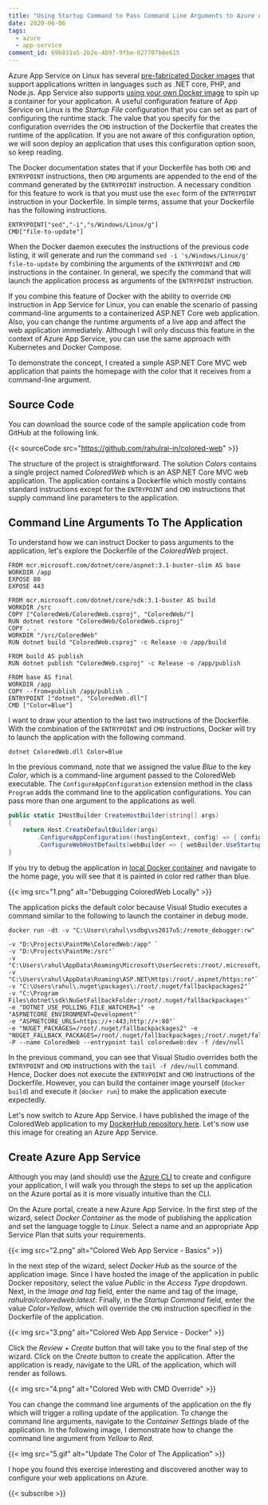 ```yaml
---
title: "Using Startup Command to Pass Command Line Arguments to Azure App Service for Linux"
date: 2020-06-06
tags:
  - azure
  - app-service
comment_id: 69b831a5-2b2e-4b97-9fbe-827707b8e615
---
```


Azure App Service on Linux has several [pre-fabricated Docker images](https://docs.microsoft.com/en-us/azure/app-service/containers/app-service-linux-faq) that support applications written in languages such as .NET core, PHP, and Node.js. App Service also supports [using your own Docker image](https://docs.microsoft.com/en-us/azure/app-service/containers/quickstart-docker) to spin up a container for your application. A useful configuration feature of App Service on Linux is the _Startup File_ configuration that you can set as part of configuring the runtime stack. The value that you specify for the configuration overrides the `CMD` instruction of the Dockerfile that creates the runtime of the application. If you are not aware of this configuration option, we will soon deploy an application that uses this configuration option soon, so keep reading.

The Docker documentation states that if your Dockerfile has both `CMD` and `ENTRYPOINT` instructions, then `CMD` arguments are appended to the end of the command generated by the `ENTRYPOINT` instruction. A necessary condition for this feature to work is that you must use the `exec` form of the `ENTRYPOINT` instruction in your Dockerfile. In simple terms, assume that your Dockerfile has the following instructions.

```docker
ENTRYPOINT["sed","-i","s/Windows/Linux/g"]
CMD["file-to-update"]
```

When the Docker daemon executes the instructions of the previous code listing, it will generate and run the command `sed -i 's/Windows/Linux/g' file-to-update` by combining the arguments of the `ENTRYPOINT` and `CMD` instructions in the container. In general, we specify the command that will launch the application process as arguments of the `ENTRYPOINT` instruction.

If you combine this feature of Docker with the ability to override `CMD` instruction in App Service for Linux, you can enable the scenario of passing command-line arguments to a containerized ASP.NET Core web application. Also, you can change the runtime arguments of a live app and affect the web application immediately. Although I will only discuss this feature in the context of Azure App Service, you can use the same approach with Kubernetes and Docker Compose.

To demonstrate the concept, I created a simple ASP.NET Core MVC web application that paints the homepage with the color that it receives from a command-line argument.

## Source Code

You can download the source code of the sample application code from GitHub at the following link.

{{< sourceCode src="https://github.com/rahulrai-in/colored-web" >}}

The structure of the project is straightforward. The solution _Colors_ contains a single project named _ColoredWeb_ which is an ASP.NET Core MVC web application. The application contains a Dockerfile which mostly contains standard instructions except for the `ENTRYPOINT` and `CMD` instructions that supply command line parameters to the application.

## Command Line Arguments To The Application

To understand how we can instruct Docker to pass arguments to the application, let's explore the Dockerfile of the _ColoredWeb_ project.

```docker
FROM mcr.microsoft.com/dotnet/core/aspnet:3.1-buster-slim AS base
WORKDIR /app
EXPOSE 80
EXPOSE 443

FROM mcr.microsoft.com/dotnet/core/sdk:3.1-buster AS build
WORKDIR /src
COPY ["ColoredWeb/ColoredWeb.csproj", "ColoredWeb/"]
RUN dotnet restore "ColoredWeb/ColoredWeb.csproj"
COPY . .
WORKDIR "/src/ColoredWeb"
RUN dotnet build "ColoredWeb.csproj" -c Release -o /app/build

FROM build AS publish
RUN dotnet publish "ColoredWeb.csproj" -c Release -o /app/publish

FROM base AS final
WORKDIR /app
COPY --from=publish /app/publish .
ENTRYPOINT ["dotnet", "ColoredWeb.dll"]
CMD ["Color=Blue"]
```

I want to draw your attention to the last two instructions of the Dockerfile. With the combination of the `ENTRYPOINT` and `CMD` instructions, Docker will try to launch the application with the following command.

```shell
dotnet ColoredWeb.dll Color=Blue
```

In the previous command, note that we assigned the value _Blue_ to the key _Color_, which is a command-line argument passed to the ColoredWeb executable. The `ConfigureAppConfiguration` extension method in the class `Program` adds the command line to the application configurations. You can pass more than one argument to the applications as well.

```c#
public static IHostBuilder CreateHostBuilder(string[] args)
{
    return Host.CreateDefaultBuilder(args)
        .ConfigureAppConfiguration((hostingContext, config) => { config.AddCommandLine(args); })
        .ConfigureWebHostDefaults(webBuilder => { webBuilder.UseStartup<Startup>(); });
}
```

If you try to debug the application in [local Docker container](https://docs.microsoft.com/en-us/visualstudio/containers/edit-and-refresh) and navigate to the home page, you will see that it is painted in color red rather than blue.

{{< img src="1.png" alt="Debugging ColoredWeb Locally" >}}

The application picks the default color because Visual Studio executes a command similar to the following to launch the container in debug mode.

```shell
docker run -dt -v "C:\Users\rahul\vsdbg\vs2017u5:/remote_debugger:rw" `
-v "D:\Projects\PaintMe\ColoredWeb:/app" `
-v "D:\Projects\PaintMe:/src"`
-v "C:\Users\rahul\AppData\Roaming\Microsoft\UserSecrets:/root/.microsoft/usersecrets:ro"`
-v "C:\Users\rahul\AppData\Roaming\ASP.NET\Https:/root/.aspnet/https:ro"`
-v "C:\Users\rahul\.nuget\packages\:/root/.nuget/fallbackpackages2"`
-v "C:\Program Files\dotnet\sdk\NuGetFallbackFolder:/root/.nuget/fallbackpackages"`
-e "DOTNET_USE_POLLING_FILE_WATCHER=1" -e "ASPNETCORE_ENVIRONMENT=Development"`
-e "ASPNETCORE_URLS=https://+:443;http://+:80"`
-e "NUGET_PACKAGES=/root/.nuget/fallbackpackages2" -e "NUGET_FALLBACK_PACKAGES=/root/.nuget/fallbackpackages;/root/.nuget/fallbackpackages2"`
-P --name ColoredWeb --entrypoint tail coloredweb:dev -f /dev/null
```

In the previous command, you can see that Visual Studio overrides both the `ENTRYPOINT` and `CMD` instructions with the `tail -f /dev/null` command. Hence, Docker does not execute the `ENTRYPOINT` and `CMD` instructions of the Dockerfile. However, you can build the container image yourself (`docker build`) and execute it (`docker run`) to make the application execute expectedly.

Let's now switch to Azure App Service. I have published the image of the ColoredWeb application to my [DockerHub repository here](https://hub.docker.com/r/rahulrai/coloredweb). Let's now use this image for creating an Azure App Service.

## Create Azure App Service

Although you may (and should) use the [Azure CLI](https://docs.microsoft.com/en-us/cli/azure/install-azure-cli) to create and configure your application, I will walk you through the steps to set up the application on the Azure portal as it is more visually intuitive than the CLI.

On the Azure portal, create a new Azure App Service. In the first step of the wizard, select _Docker Container_ as the mode of publishing the application and set the language toggle to _Linux_. Select a name and an appropriate App Service Plan that suits your requirements.

{{< img src="2.png" alt="Colored Web App Service - Basics" >}}

In the next step of the wizard, select _Docker Hub_ as the source of the application image. Since I have hosted the image of the application in public Docker repository, select the value _Public_ in the _Access Type_ dropdown. Next, in the _Image and tag_ field, enter the name and tag of the image, _rahulrai/coloredweb:latest_. Finally, in the _Startup Command_ field, enter the value _Color=Yellow_, which will override the `CMD` instruction specified in the Dockerfile of the application.

{{< img src="3.png"  alt="Colored Web App Service - Docker" >}}

Click the _Review + Create_ button that will take you to the final step of the wizard. Click on the _Create_ button to create the application. After the application is ready, navigate to the URL of the application, which will render as follows.

{{< img src="4.png"  alt="Colored Web with CMD Override" >}}

You can change the command line arguments of the application on the fly which will trigger a rolling update of the application. To change the command line arguments, navigate to the _Container Settings_ blade of the application. In the following image, I demonstrate how to change the command line argument from _Yellow_ to _Red_.

{{< img src="5.gif"  alt="Update The Color of The Application" >}}

I hope you found this exercise interesting and discovered another way to configure your web applications on Azure.

{{< subscribe >}}
